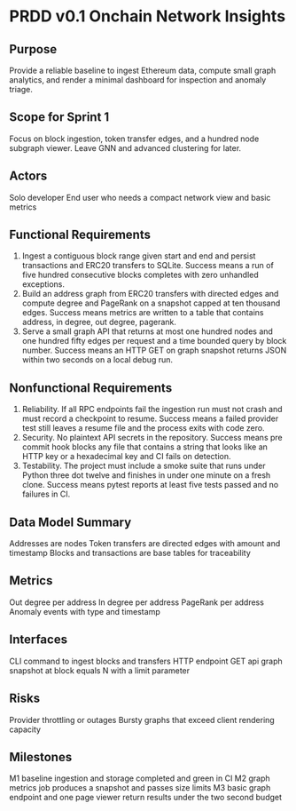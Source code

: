# PRDD v0.1 Onchain Network Insights

## Purpose
Provide a reliable baseline to ingest Ethereum data, compute small graph analytics, and render a minimal dashboard for inspection and anomaly triage.

## Scope for Sprint 1
Focus on block ingestion, token transfer edges, and a hundred node subgraph viewer. Leave GNN and advanced clustering for later.

## Actors
Solo developer
End user who needs a compact network view and basic metrics

## Functional Requirements
1. Ingest a contiguous block range given start and end and persist transactions and ERC20 transfers to SQLite. Success means a run of five hundred consecutive blocks completes with zero unhandled exceptions.
2. Build an address graph from ERC20 transfers with directed edges and compute degree and PageRank on a snapshot capped at ten thousand edges. Success means metrics are written to a table that contains address, in degree, out degree, pagerank.
3. Serve a small graph API that returns at most one hundred nodes and one hundred fifty edges per request and a time bounded query by block number. Success means an HTTP GET on graph snapshot returns JSON within two seconds on a local debug run.

## Nonfunctional Requirements
1. Reliability. If all RPC endpoints fail the ingestion run must not crash and must record a checkpoint to resume. Success means a failed provider test still leaves a resume file and the process exits with code zero.
2. Security. No plaintext API secrets in the repository. Success means pre commit hook blocks any file that contains a string that looks like an HTTP key or a hexadecimal key and CI fails on detection.
3. Testability. The project must include a smoke suite that runs under Python three dot twelve and finishes in under one minute on a fresh clone. Success means pytest reports at least five tests passed and no failures in CI.

## Data Model Summary
Addresses are nodes
Token transfers are directed edges with amount and timestamp
Blocks and transactions are base tables for traceability

## Metrics
Out degree per address
In degree per address
PageRank per address
Anomaly events with type and timestamp

## Interfaces
CLI command to ingest blocks and transfers
HTTP endpoint GET api graph snapshot at block equals N with a limit parameter

## Risks
Provider throttling or outages
Bursty graphs that exceed client rendering capacity

## Milestones
M1 baseline ingestion and storage completed and green in CI
M2 graph metrics job produces a snapshot and passes size limits
M3 basic graph endpoint and one page viewer return results under the two second budget
